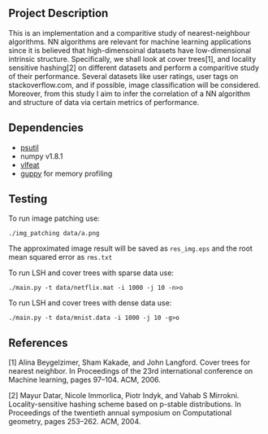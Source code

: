 Project Description
----
This is an implementation and a comparitive study of nearest-neighbour algorithms. NN algorithms are relevant for machine learning applications since it is believed that high-dimensoinal datasets have low-dimensional intrinsic structure. Specifically, we shall look at cover trees[1], and locality sensitive hashing[2] on different datasets and perform a comparitive study of their performance. Several datasets like user ratings, user tags on stackoverflow.com, and if possible, image classification will be considered. Moreover, from this study I aim to infer the correlation of a NN algorithm and structure of data via certain metrics of performance.


Dependencies
---
* [psutil](http://code.google.com/p/psutil/) 
* numpy v1.8.1
* [vlfeat](https://github.com/dougalsutherland/vlfeat-ctypes) 
* [guppy](https://pypi.python.org/pypi/guppy/0.1.9) for memory profiling 

Testing 
---
To run image patching use:

    ./img_patching data/a.png

The approximated image result will be saved as `res_img.eps` and the root mean squared error as `rms.txt`

To run LSH and cover trees with sparse data use:

    ./main.py -t data/netflix.mat -i 1000 -j 10 -n>o

To run LSH and cover trees with dense data use:

    ./main.py -t data/mnist.data -i 1000 -j 10 -g>o

References
----

[1] Alina Beygelzimer, Sham Kakade, and John Langford. Cover trees for nearest neighbor. In Proceedings of the
23rd international conference on Machine learning, pages 97–104. ACM, 2006.

[2] Mayur Datar, Nicole Immorlica, Piotr Indyk, and Vahab S Mirrokni. Locality-sensitive hashing scheme based
on p-stable distributions. In Proceedings of the twentieth annual symposium on Computational geometry, pages
253–262. ACM, 2004.

